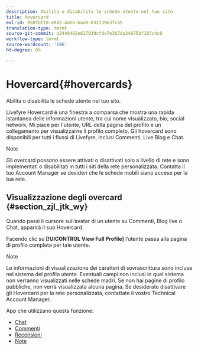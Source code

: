 ```yaml
---
description: Abilita o disabilita le schede utente nel tuo sito.
title: Hovercard
exl-id: 958fbf18-e045-4a6e-baa0-03213963fca5
translation-type: tm+mt
source-git-commit: a2449482e617939cfda7e367da34875bf187c4c9
workflow-type: tm+mt
source-wordcount: '196'
ht-degree: 0%

---
```


# Hovercard{#hovercards}

Abilita o disabilita le schede utente nel tuo sito.

Livefyre Hovercard è una finestra a comparsa che mostra una rapida istantanea delle informazioni utente, tra cui nome visualizzato, bio, social network, Mi piace per l&#39;utente, URL della pagina del profilo e un collegamento per visualizzarne il profilo completo. Gli hovercard sono disponibili per tutti i flussi di Livefyre, inclusi Commenti, Live Blog e Chat.

>[!NOTE]
>
>Gli overcard possono essere attivati o disattivati solo a livello di rete e sono implementati o disabilitati in tutti i siti della rete personalizzata. Contatta il tuo Account Manager se desideri che le schede mobili siano accese per la tua rete.

## Visualizzazione degli overcard {#section_zjl_jtk_wy}

Quando passi il cursore sull’avatar di un utente su Commenti, Blog live o Chat, apparirà il suo Hovercard.

Facendo clic su **[!UICONTROL View Full Profile]** l’utente passa alla pagina di profilo completa per tale utente.

>[!NOTE]
>
>Le informazioni di visualizzazione dei caratteri di sovrascrittura sono incluse nel sistema del profilo utente. Eventuali campi non inclusi in quel sistema non verranno visualizzati nelle schede madri. Se non hai pagine di profilo pubbliche, non verrà visualizzata alcuna pagina. Se desiderate disattivare gli Hovercard per la rete personalizzata, contattate il vostro Technical Account Manager.



App che utilizzano questa funzione:

* [Chat](/help/using/c-about-apps/c-chat-app/c-chat-app.md#c_chat_app)
* [Commenti](/help/using/c-about-apps/c-comments/c-comments.md)
* [Recensioni](/help/using/c-about-apps/c-reviews-app/c-reviews-app.md#c_reviews_app)
* [Note](/help/using/c-about-apps/c-sidenotes-app/c-sidenotes-app.md#c_sidenotes_app)

